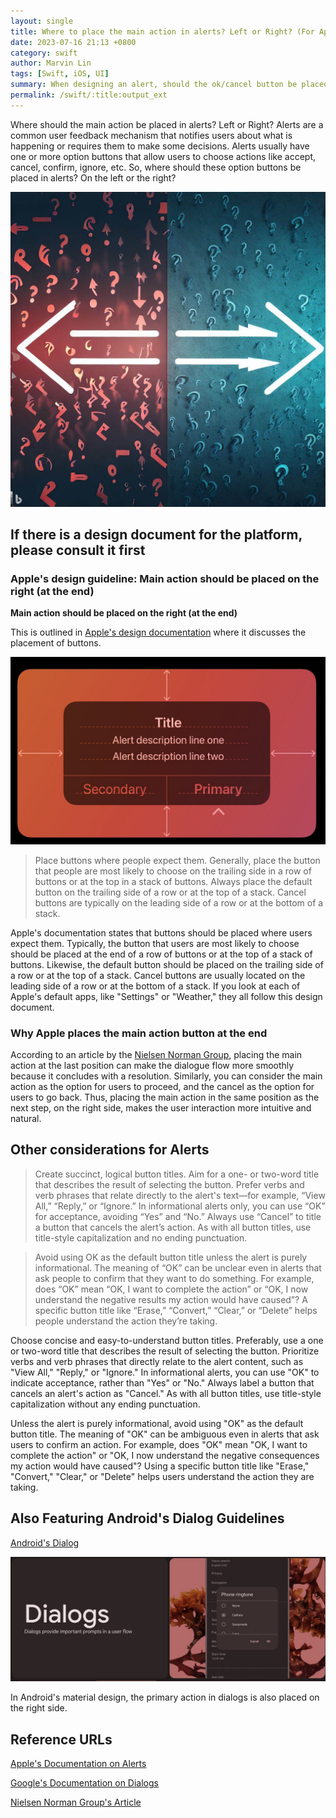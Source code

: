 ```yaml
---
layout: single
title: Where to place the main action in alerts? Left or Right? (For Apple OS, place it on the right (i.e., at the end))
date: 2023-07-16 21:13 +0800
category: swift
author: Marvin Lin
tags: [Swift, iOS, UI]
summary: When designing an alert, should the ok/cancel button be placed on the right or left? Each platform has its guidelines for this design; please follow the documentation. If you are developing for iOS or Android Apps, you should place your primary action button on the right (trail).
permalink: /swift/:title:output_ext
---
```


Where should the main action be placed in alerts? Left or Right?
Alerts are a common user feedback mechanism that notifies users about what is happening or requires them to make some decisions. Alerts usually have one or more option buttons that allow users to choose actions like accept, cancel, confirm, ignore, etc. So, where should these option buttons be placed in alerts? On the left or the right?

![left or right](/assets/swift/left-or-right/left_right.jpeg)

## If there is a design document for the platform, please consult it first

### Apple's design guideline: Main action should be placed on the right (at the end)

**Main action should be placed on the right (at the end)**

This is outlined in [Apple's design documentation](https://developer.apple.com/design/human-interface-guidelines/alerts) where it discusses the placement of buttons.

![Apple demo icon](/assets/swift/left-or-right/apple-demo.jpeg)

> Place buttons where people expect them. Generally, place the button that people are most likely to choose on the trailing side in a row of buttons or at the top in a stack of buttons. Always place the default button on the trailing side of a row or at the top of a stack. Cancel buttons are typically on the leading side of a row or at the bottom of a stack.

Apple's documentation states that buttons should be placed where users expect them. Typically, the button that users are most likely to choose should be placed at the end of a row of buttons or at the top of a stack of buttons. Likewise, the default button should be placed on the trailing side of a row or at the top of a stack. Cancel buttons are usually located on the leading side of a row or at the bottom of a stack. If you look at each of Apple's default apps, like "Settings" or "Weather," they all follow this design document.

### Why Apple places the main action button at the end

According to an article by the [Nielsen Norman Group](https://www.nngroup.com/articles/ok-cancel-or-cancel-ok/), placing the main action at the last position can make the dialogue flow more smoothly because it concludes with a resolution. Similarly, you can consider the main action as the option for users to proceed, and the cancel as the option for users to go back. Thus, placing the main action in the same position as the next step, on the right side, makes the user interaction more intuitive and natural.

## Other considerations for Alerts

> Create succinct, logical button titles. Aim for a one- or two-word title that describes the result of selecting the button. Prefer verbs and verb phrases that relate directly to the alert's text—for example, “View All,” “Reply,” or “Ignore.” In informational alerts only, you can use “OK” for acceptance, avoiding “Yes” and “No.” Always use “Cancel” to title a button that cancels the alert’s action. As with all button titles, use title-style capitalization and no ending punctuation.

> Avoid using OK as the default button title unless the alert is purely informational. The meaning of “OK” can be unclear even in alerts that ask people to confirm that they want to do something. For example, does “OK” mean “OK, I want to complete the action” or “OK, I now understand the negative results my action would have caused”? A specific button title like “Erase,” “Convert,” “Clear,” or “Delete” helps people understand the action they’re taking.

Choose concise and easy-to-understand button titles. Preferably, use a one or two-word title that describes the result of selecting the button. Prioritize verbs and verb phrases that directly relate to the alert content, such as "View All," "Reply," or "Ignore." In informational alerts, you can use "OK" to indicate acceptance, rather than "Yes" or "No." Always label a button that cancels an alert's action as "Cancel." As with all button titles, use title-style capitalization without any ending punctuation.

Unless the alert is purely informational, avoid using "OK" as the default button title. The meaning of "OK" can be ambiguous even in alerts that ask users to confirm an action. For example, does "OK" mean "OK, I want to complete the action" or "OK, I now understand the negative consequences my action would have caused"? Using a specific button title like "Erase," "Convert," "Clear," or "Delete" helps users understand the action they are taking.

## Also Featuring Android's Dialog Guidelines

[Android's Dialog](https://m3.material.io/components/dialogs/specs)

![Android dialog pic](/assets/swift/left-or-right/dialog.jpeg)

In Android's material design, the primary action in dialogs is also placed on the right side.

## Reference URLs

[Apple's Documentation on Alerts](https://developer.apple.com/design/human-interface-guidelines/alerts)

[Google's Documentation on Dialogs](https://m3.material.io/components/dialogs/specs)

[Nielsen Norman Group's Article](https://www.nngroup.com/articles/ok-cancel-or-cancel-ok/)